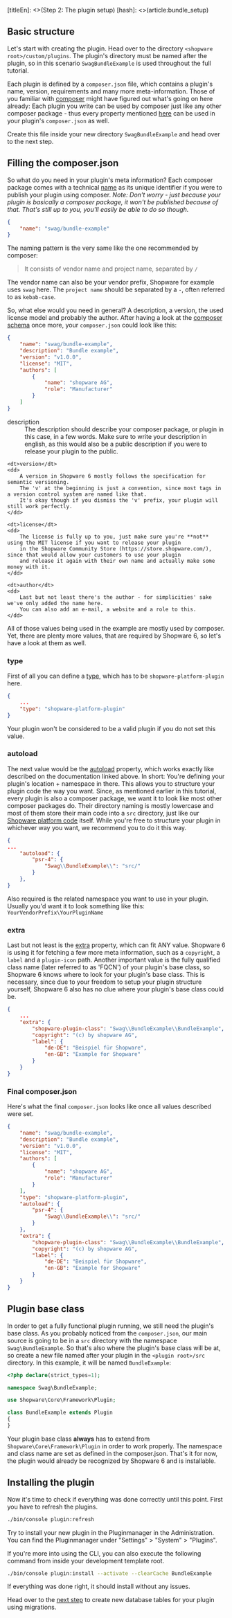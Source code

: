 [titleEn]: <>(Step 2: The plugin setup)
[hash]: <>(article:bundle_setup)

## Basic structure

Let's start with creating the plugin.
Head over to the directory `<shopware root>/custom/plugins`.
The plugin's directory must be named after the plugin, so in this scenario `SwagBundleExample` is used throughout the full tutorial.

Each plugin is defined by a `composer.json` file, which contains a plugin's name, version, requirements and many more meta-information.
Those of you familiar with [composer](https://getcomposer.org/) might have figured out what's going on here already:
Each plugin you write can be used by composer just like any other composer package - thus every property mentioned [here](https://getcomposer.org/doc/04-schema.md) can be used
in your plugin's `composer.json` as well.

Create this file inside your new directory `SwagBundleExample` and head over to the next step.

## Filling the composer.json

So what do you need in your plugin's meta information?
Each composer package comes with a technical [name](https://getcomposer.org/doc/04-schema.md#name) as its unique identifier if you were to publish your plugin using composer.
*Note: Don't worry - just because your plugin is basically a composer package, it won't be published because of that. That's still up to you,
you'll easily be able to do so though.*

```json
{
    "name": "swag/bundle-example"
}
```

The naming pattern is the very same like the one recommended by composer:
> It consists of vendor name and project name, separated by `/`

The vendor name can also be your vendor prefix, Shopware for example uses `swag` here.
The `project name` should be separated by a `-`, often referred to as `kebab-case`.

So, what else would you need in general?
A description, a version, the used license model and probably the author.
After having a look at the [composer schema](https://getcomposer.org/doc/04-schema.md) once more, your `composer.json` could look like this:

```json
{
    "name": "swag/bundle-example",
    "description": "Bundle example",
    "version": "v1.0.0",
    "license": "MIT",
    "authors": [
        {
            "name": "shopware AG",
            "role": "Manufacturer"
        }
    ]
}
```

<dl>
    <dt>description</dt>
    <dd>
        The description should describe your composer package, or plugin in this case, in a few words.
        Make sure to write your description in english, as this would also be a public description if you were to release
        your plugin to the public.
    </dd>
    
    <dt>version</dt>
    <dd>
        A version in Shopware 6 mostly follows the specification for semantic versioning.
        The 'v' at the beginning is just a convention, since most tags in a version control system are named like that.
        It's okay though if you dismiss the 'v' prefix, your plugin will still work perfectly.
    </dd>
    
    <dt>license</dt>
    <dd>
        The license is fully up to you, just make sure you're **not** using the MIT license if you want to release your plugin
        in the Shopware Community Store (https://store.shopware.com/), since that would allow your customers to use your plugin
        and release it again with their own name and actually make some money with it.
    </dd>
    
    <dt>author</dt>
    <dd>
        Last but not least there's the author - for simplicities' sake we've only added the name here.
        You can also add an e-mail, a website and a role to this.    
    </dd>
</dl>

All of those values being used in the example are mostly used by composer.
Yet, there are plenty more values, that are required by Shopware 6, so let's have a look at them as well.

### type

First of all you can define a [type](https://getcomposer.org/doc/04-schema.md#type), which has to be `shopware-platform-plugin` here.
```json
{
    ...
    "type": "shopware-platform-plugin" 
}
```
Your plugin won't be considered to be a valid plugin if you do not set this value.

### autoload

The next value would be the [autoload](https://getcomposer.org/doc/04-schema.md#autoload) property, which works exactly like described
on the documentation linked above.
In short: You're defining your plugin's location + namespace in there.
This allows you to structure your plugin code the way you want.
Since, as mentioned earlier in this tutorial, every plugin is also a composer package, we want it to look like most other composer packages do.
Their directory naming is mostly lowercase and most of them store their main code into a `src` directory, just like our [Shopware platform code](https://github.com/shopware/platform) itself.
While you're free to structure your plugin in whichever way you want, we recommend you to do it this way.

```json
{
...
    "autoload": {
        "psr-4": {
            "Swag\\BundleExample\\": "src/"
        }
    },
}
```

Also required is the related namespace you want to use in your plugin.
Usually you'd want it to look something like this: `YourVendorPrefix\YourPluginName`

### extra

Last but not least is the [extra](https://getcomposer.org/doc/04-schema.md#extra) property, which can fit ANY value.
Shopware 6 is using it for fetching a few more meta information, such as a `copyright`, a `label` and a `plugin-icon` path. 
Another important value is the fully qualified class name (later referred to as 'FQCN') of your plugin's base class, so Shopware 6 knows where to look for your plugin's base class.
This is necessary, since due to your freedom to setup your plugin structure yourself, Shopware 6 also has no clue where your plugin's base class could be.

```json
{
    ...
    "extra": {
        "shopware-plugin-class": "Swag\\BundleExample\\BundleExample",
        "copyright": "(c) by shopware AG",
        "label": {
            "de-DE": "Beispiel für Shopware",
            "en-GB": "Example for Shopware"
        }
    }
}
```

### Final composer.json

Here's what the final `composer.json` looks like once all values described were set.

```json
{
    "name": "swag/bundle-example",
    "description": "Bundle example",
    "version": "v1.0.0",
    "license": "MIT",
    "authors": [
        {
            "name": "shopware AG",
            "role": "Manufacturer"
        }
    ],
    "type": "shopware-platform-plugin",
    "autoload": {
        "psr-4": {
            "Swag\\BundleExample\\": "src/"
        }
    },
    "extra": {
        "shopware-plugin-class": "Swag\\BundleExample\\BundleExample",
        "copyright": "(c) by shopware AG",
        "label": {
            "de-DE": "Beispiel für Shopware",
            "en-GB": "Example for Shopware"
        }
    }
}
```

## Plugin base class

In order to get a fully functional plugin running, we still need the plugin's base class.
As you probably noticed from the `composer.json`, our main source is going to be in a `src` directory with the namespace `Swag\BundleExample`.
So that's also where the plugin's base class will be at, so create a new file named after your plugin in the `<plugin root>/src` directory.
In this example, it will be named `BundleExample`:

```php
<?php declare(strict_types=1);

namespace Swag\BundleExample;

use Shopware\Core\Framework\Plugin;

class BundleExample extends Plugin
{
}
```

Your plugin base class **always** has to extend from `Shopware\Core\Framework\Plugin` in order to work properly.
The namespace and class name are set as defined in the composer.json. That's it for now, the plugin would already be recognized
by Shopware 6 and is installable.

## Installing the plugin

Now it's time to check if everything was done correctly until this point. First you have to refresh the plugins.

```bash
./bin/console plugin:refresh
```

Try to install your new plugin in the Pluginmanager in the Administration. You can find the Pluginmanager under "Settings" > "System" > "Plugins".

If you're more into using the CLI, you can also execute the following command from inside your
development template root.
```bash
./bin/console plugin:install --activate --clearCache BundleExample
```

If everything was done right, it should install without any issues.

Head over to the [next step](./030-database.md) to create new database tables for your plugin using migrations.
